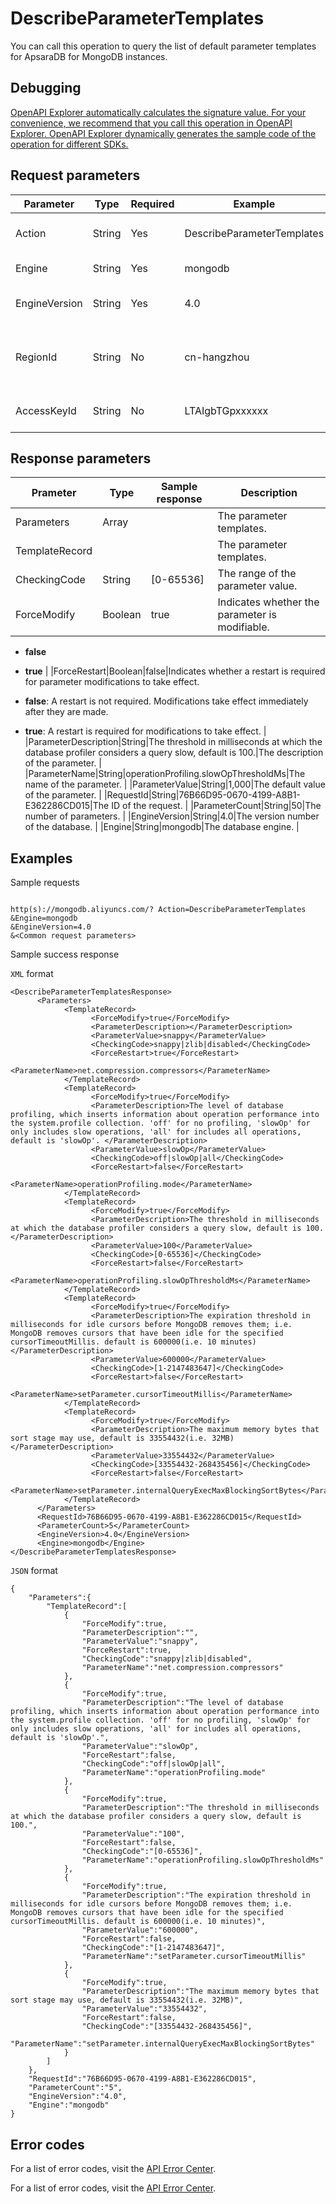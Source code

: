 # DescribeParameterTemplates

You can call this operation to query the list of default parameter templates for ApsaraDB for MongoDB instances.

## Debugging

[OpenAPI Explorer automatically calculates the signature value. For your convenience, we recommend that you call this operation in OpenAPI Explorer. OpenAPI Explorer dynamically generates the sample code of the operation for different SDKs.](https://api.aliyun.com/#product=Dds&api=DescribeParameterTemplates&type=RPC&version=2015-12-01)

## Request parameters

|Parameter|Type|Required|Example|Description|
|---------|----|--------|-------|-----------|
|Action|String|Yes|DescribeParameterTemplates|The operation that you want to perform. Set the value to **DescribeParameterTemplates**. |
|Engine|String|Yes|mongodb|The database engine. Valid values: **mongodb**. |
|EngineVersion|String|Yes|4.0|The version number of the database. Valid values: **3.2**, **3.4** or **4.0****3.2**, **3.4**, **4.0** or **4.2**. |
|RegionId|String|No|cn-hangzhou|The region ID of the instance. You can call the [DescribeRegions](~~61933~~) operation to query the region ID of the instance. |
|AccessKeyId|String|No|LTAIgbTGpxxxxxx|The AccessKey ID that Alibaba Cloud provides for you to access services. |

## Response parameters

|Prameter|Type|Sample response|Description|
|--------|----|---------------|-----------|
|Parameters|Array| |The parameter templates. |
|TemplateRecord| | |The parameter templates. |
|CheckingCode|String|\[0-65536\]|The range of the parameter value. |
|ForceModify|Boolean|true|Indicates whether the parameter is modifiable.

-   **false**
-   **true** |
|ForceRestart|Boolean|false|Indicates whether a restart is required for parameter modifications to take effect.

-   **false**: A restart is not required. Modifications take effect immediately after they are made.
-   **true**: A restart is required for modifications to take effect. |
|ParameterDescription|String|The threshold in milliseconds at which the database profiler considers a query slow, default is 100.|The description of the parameter. |
|ParameterName|String|operationProfiling.slowOpThresholdMs|The name of the parameter. |
|ParameterValue|String|1,000|The default value of the parameter. |
|RequestId|String|76B66D95-0670-4199-A8B1-E362286CD015|The ID of the request. |
|ParameterCount|String|50|The number of parameters. |
|EngineVersion|String|4.0|The version number of the database. |
|Engine|String|mongodb|The database engine. |

## Examples

Sample requests

```

http(s)://mongodb.aliyuncs.com/? Action=DescribeParameterTemplates
&Engine=mongodb
&EngineVersion=4.0
&<Common request parameters>

```

Sample success response

`XML` format

```
<DescribeParameterTemplatesResponse>
	  <Parameters>
		    <TemplateRecord>
			      <ForceModify>true</ForceModify>
			      <ParameterDescription></ParameterDescription>
			      <ParameterValue>snappy</ParameterValue>
			      <CheckingCode>snappy|zlib|disabled</CheckingCode>
			      <ForceRestart>true</ForceRestart>
			      <ParameterName>net.compression.compressors</ParameterName>
		    </TemplateRecord>
		    <TemplateRecord>
			      <ForceModify>true</ForceModify>
			      <ParameterDescription>The level of database profiling, which inserts information about operation performance into the system.profile collection. 'off' for no profiling, 'slowOp' for only includes slow operations, 'all' for includes all operations, default is 'slowOp'. </ParameterDescription>
			      <ParameterValue>slowOp</ParameterValue>
			      <CheckingCode>off|slowOp|all</CheckingCode>
			      <ForceRestart>false</ForceRestart>
			      <ParameterName>operationProfiling.mode</ParameterName>
		    </TemplateRecord>
		    <TemplateRecord>
			      <ForceModify>true</ForceModify>
			      <ParameterDescription>The threshold in milliseconds at which the database profiler considers a query slow, default is 100. </ParameterDescription>
			      <ParameterValue>100</ParameterValue>
			      <CheckingCode>[0-65536]</CheckingCode>
			      <ForceRestart>false</ForceRestart>
			      <ParameterName>operationProfiling.slowOpThresholdMs</ParameterName>
		    </TemplateRecord>
		    <TemplateRecord>
			      <ForceModify>true</ForceModify>
			      <ParameterDescription>The expiration threshold in milliseconds for idle cursors before MongoDB removes them; i.e. MongoDB removes cursors that have been idle for the specified cursorTimeoutMillis. default is 600000(i.e. 10 minutes)</ParameterDescription>
			      <ParameterValue>600000</ParameterValue>
			      <CheckingCode>[1-2147483647]</CheckingCode>
			      <ForceRestart>false</ForceRestart>
			      <ParameterName>setParameter.cursorTimeoutMillis</ParameterName>
		    </TemplateRecord>
		    <TemplateRecord>
			      <ForceModify>true</ForceModify>
			      <ParameterDescription>The maximum memory bytes that sort stage may use, default is 33554432(i.e. 32MB)</ParameterDescription>
			      <ParameterValue>33554432</ParameterValue>
			      <CheckingCode>[33554432-268435456]</CheckingCode>
			      <ForceRestart>false</ForceRestart>
			      <ParameterName>setParameter.internalQueryExecMaxBlockingSortBytes</ParameterName>
		    </TemplateRecord>
	  </Parameters>
	  <RequestId>76B66D95-0670-4199-A8B1-E362286CD015</RequestId>
	  <ParameterCount>5</ParameterCount>
	  <EngineVersion>4.0</EngineVersion>
	  <Engine>mongodb</Engine>
</DescribeParameterTemplatesResponse>
```

`JSON` format

```
{
	"Parameters":{
		"TemplateRecord":[
			{
				"ForceModify":true,
				"ParameterDescription":"",
				"ParameterValue":"snappy",
				"ForceRestart":true,
				"CheckingCode":"snappy|zlib|disabled",
				"ParameterName":"net.compression.compressors"
			},
			{
				"ForceModify":true,
				"ParameterDescription":"The level of database profiling, which inserts information about operation performance into the system.profile collection. 'off' for no profiling, 'slowOp' for only includes slow operations, 'all' for includes all operations, default is 'slowOp'.",
				"ParameterValue":"slowOp",
				"ForceRestart":false,
				"CheckingCode":"off|slowOp|all",
				"ParameterName":"operationProfiling.mode"
			},
			{
				"ForceModify":true,
				"ParameterDescription":"The threshold in milliseconds at which the database profiler considers a query slow, default is 100.",
				"ParameterValue":"100",
				"ForceRestart":false,
				"CheckingCode":"[0-65536]",
				"ParameterName":"operationProfiling.slowOpThresholdMs"
			},
			{
				"ForceModify":true,
				"ParameterDescription":"The expiration threshold in milliseconds for idle cursors before MongoDB removes them; i.e. MongoDB removes cursors that have been idle for the specified cursorTimeoutMillis. default is 600000(i.e. 10 minutes)",
				"ParameterValue":"600000",
				"ForceRestart":false,
				"CheckingCode":"[1-2147483647]",
				"ParameterName":"setParameter.cursorTimeoutMillis"
			},
			{
				"ForceModify":true,
				"ParameterDescription":"The maximum memory bytes that sort stage may use, default is 33554432(i.e. 32MB)",
				"ParameterValue":"33554432",
				"ForceRestart":false,
				"CheckingCode":"[33554432-268435456]",
				"ParameterName":"setParameter.internalQueryExecMaxBlockingSortBytes"
			}
		]
	},
	"RequestId":"76B66D95-0670-4199-A8B1-E362286CD015",
	"ParameterCount":"5",
	"EngineVersion":"4.0",
	"Engine":"mongodb"
}
```

## Error codes

For a list of error codes, visit the [API Error Center](https://error-center.aliyun.com/status/product/Dds).

For a list of error codes, visit the [API Error Center](https://error-center.alibabacloud.com/status/product/Dds).

